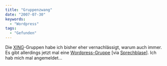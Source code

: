 ```yaml
---
title: "Gruppenzwang"
date: "2007-07-30"
keywords:
  - "Wordpress"
tags:
  - "Gefunden"
---
```


Die [XING](http://www.xing.com)-Gruppen habe ich bisher eher vernachlässigt, warum auch immer. Es gibt allerdings jetzt mal eine [Wordpress-Gruppe](https://www.xing.com/net/wordpress) \[via [Sprechblase](http://sprechblase.wordpress.com/2007/07/29/xing-gruppe-zum-thema-wordpress/)\]. Ich hab mich mal angemeldet…
